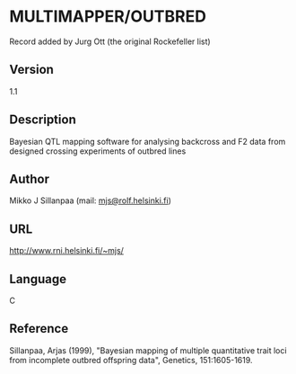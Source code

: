 # MULTIMAPPER/OUTBRED
Record added by Jurg Ott (the original Rockefeller list)

## Version
1.1

## Description
Bayesian QTL mapping software for analysing backcross and F2 data from designed crossing experiments of outbred lines

## Author
Mikko J Sillanpaa (mail: mjs@rolf.helsinki.fi)

## URL
http://www.rni.helsinki.fi/~mjs/

## Language
C

## Reference
Sillanpaa, Arjas (1999), "Bayesian mapping of multiple quantitative trait loci from incomplete outbred offspring data", Genetics, 151:1605-1619.